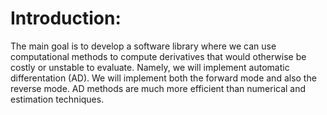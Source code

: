 # Introduction: 
The main goal is to develop a software library where we can use computational methods to compute derivatives that would otherwise be costly or unstable to evaluate. Namely, we will implement automatic differentation (AD). We will implement both the forward mode and also the reverse mode. AD methods are much more efficient than  numerical and estimation techniques.  

